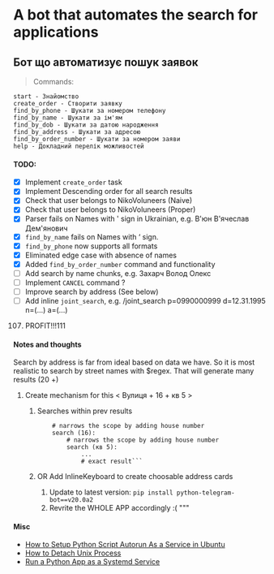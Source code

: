 # A bot that automates the search for applications
## Бот що автоматизує пошук заявок


> Commands:
```
start - Знайомство
create_order - Створити заявку
find_by_phone - Шукати за номером телефону
find_by_name - Шукати за ім'ям
find_by_dob - Шукати за датою народження
find_by_address - Шукати за адресою
find_by_order_number - Шукати за номером заяви
help - Докладний перелік можливостей
```

#### TODO:
- [x] Implement `create_order` task
- [x] Implement Descending order for all search results
- [x] Check that user belongs to NikoVoluneers (Naive)
- [x] Check that user belongs to NikoVoluneers (Proper)
- [x] Parser fails on Names with ' sign in Ukrainian, e.g. В'юн В'ячеслав Дем'янович
- [x] `find_by_name` fails on Names with ‘ sign.
- [x] `find_by_phone` now supports all formats
- [x] Eliminated edge case with absence of names
- [x] Added `find_by_order_number` command and functionality
- [ ] Add search by name chunks, e.g. Захарч Волод Олекс
- [ ] Implement `CANCEL` command ?
- [ ] Improve search by address (See below)
- [ ] Add inline `joint_search`, e.g. /joint_search p=0990000999 d=12.31.1995 n=(...) a=(...)
107. PROFIT!!!111

#### Notes and thoughts
Search by address is far from ideal based on data we have.
So it is most realistic to search by street names with $regex.
That will generate many results (20 +)
    
1. Create mechanism for this < Вулиця + 16 + кв 5 >
    1. Searches within prev results


        ```result = search (Вулиця):
            # narrows the scope by adding house number
            search (16):
                # narrows the scope by adding house number
                search (кв 5):
                    ...
                    # exact result```
    2. OR Add InlineKeyboard to create choosable address cards
        1. Update to latest version:
               `pip install python-telegram-bot==v20.0a2`
        2. Revrite the WHOLE APP accordingly :(
"""

#### Misc
- [How to Setup Python Script Autorun As a Service in Ubuntu](https://websofttechs.com/tutorials/how-to-setup-python-script-autorun-in-ubuntu-18-04/)
- [How to Detach Unix Process](https://www.tecmint.com/run-linux-command-process-in-background-detach-process/)
- [Run a Python App as a Systemd Service](http://iltabiai.github.io/raspberry%20pi/python/linux/ubuntu/telegram/2020/05/08/python-systemd.html)


 <!--
# import .json into db
docker cp parsed_results.json mongodb:/tmp/parsed_results.json
docker exec mongodb mongoimport -d nikovolunteers -c orders --file /tmp/parsed_results.json --jsonArray

# export .json from db
mongoexport -d nikovolunteers -c orders --out output.json
docker cp mongodb:/output.json . # mongodb is the name of my local container

docker ps -a
docker exec -it mongodb bash

db.orders.find({"Phone": 680659203}).pretty()
db.orders.find({"Date": {$in: [/2022-08-03/]}}).count()

db.orders.find({"Cathegories": {$in : ["Пенсіонер"]}}).count()
db.orders.find({"PIB": {$in: ["Михеевич"]}}).pretty()
db.orders.find({"PIB": {$all: ["Владимир", "Васильевич"]}}).pretty()

db.orders.find({"Bday": {$in: [/5 лют 1987/]}}).count()
db.orders.find({"Bday": {$in: [/^5 лют/]}}).count()
db.orders.find({"Bday": {$in: [/^1942/]}}).count()
db.orders.find({"Bday": {$in: [/1942/]}}).count()

db.orders.find({"Address": {$in: [/Партизанской/]}}).count()

# Import cert
scp X509-cert.pem <user_name>@<server_name>:/var/www/

/lib/systemd/system/nikobot.py.service
systemctl enable nikobot.py.service 
systemctl start nikobot.py.service
systemctl status nikobot.py.service
-->
